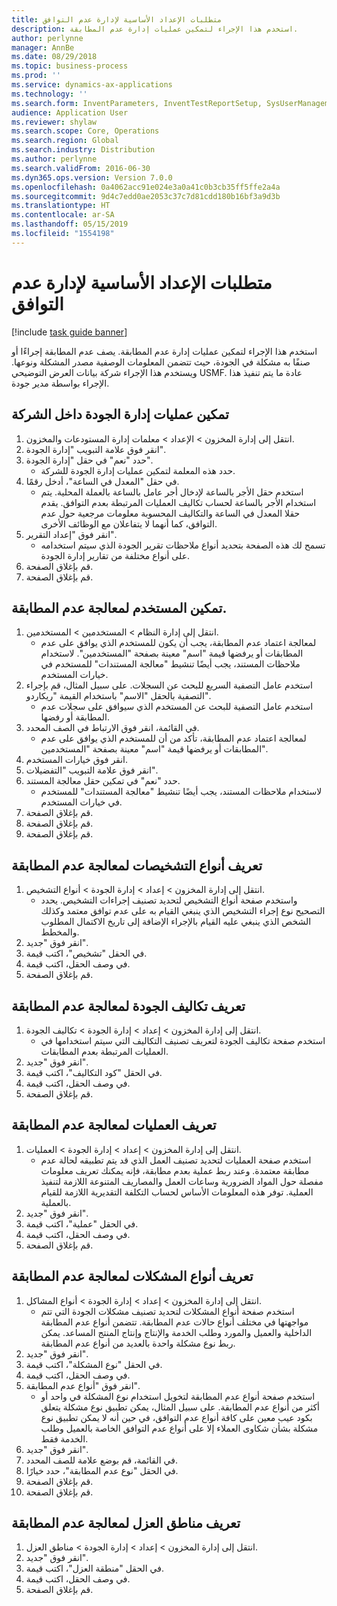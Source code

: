 ```yaml
---
title: متطلبات الإعداد الأساسية لإدارة عدم التوافق
description: استخدم هذا الإجراء لتمكين عمليات إدارة عدم المطابقة.
author: perlynne
manager: AnnBe
ms.date: 08/29/2018
ms.topic: business-process
ms.prod: ''
ms.service: dynamics-ax-applications
ms.technology: ''
ms.search.form: InventParameters, InventTestReportSetup, SysUserManagement, SysUserSetup, InventTestDiagnosticType, InventTestMiscCharges, InventTestOperation, InventProblemType, InventProblemTypeSetup, InventQuarantineZone
audience: Application User
ms.reviewer: shylaw
ms.search.scope: Core, Operations
ms.search.region: Global
ms.search.industry: Distribution
ms.author: perlynne
ms.search.validFrom: 2016-06-30
ms.dyn365.ops.version: Version 7.0.0
ms.openlocfilehash: 0a4062acc91e024e3a0a41c0b3cb35ff5ffe2a4a
ms.sourcegitcommit: 9d4c7edd0ae2053c37c7d81cdd180b16bf3a9d3b
ms.translationtype: HT
ms.contentlocale: ar-SA
ms.lasthandoff: 05/15/2019
ms.locfileid: "1554198"
---
```

# <a name="set-up-prerequisites-for-nonconformance-management"></a>متطلبات الإعداد الأساسية لإدارة عدم التوافق

[!include [task guide banner](../../includes/task-guide-banner.md)]

استخدم هذا الإجراء لتمكين عمليات إدارة عدم المطابقة. يصف عدم المطابقة إجراءًا أو صنفًا به مشكلة في الجودة، حيث تتضمن المعلومات الوصفية مصدر المشكلة ونوعها. ويستخدم هذا الإجراء شركة بيانات العرض التوضيحي USMF. عادة ما يتم تنفيذ هذا الإجراء بواسطة مدير جودة.


## <a name="enable-quality-management-processes-within-the-company"></a>تمكين عمليات إدارة الجودة داخل الشركة
1. انتقل إلى إدارة المخزون > الإعداد > معلمات إدارة المستودعات والمخزون‬.
2. انقر فوق علامة التبويب "إدارة الجودة".
3. حدد "نعم" في حقل "إدارة الجودة".
    * حدد هذه المعلمة لتمكين عمليات إدارة الجودة للشركة.  
4. في حقل "المعدل في الساعة"، أدخل رقمًا.
    * استخدم حقل الأجر بالساعة لإدخال أجر عامل بالساعة بالعملة المحلية. يتم استخدام الأجر بالساعة لحساب تكاليف العمليات المرتبطة بعدم التوافق. يقدم حقلا المعدل في الساعة والتكاليف المحسوبة معلومات مرجعية حول عدم التوافق، كما أنهما لا يتفاعلان مع الوظائف الأخرى.  
5. انقر فوق "‏‫إعداد التقرير‬".
    * تسمح لك هذه الصفحة بتحديد أنواع ملاحظات تقرير الجودة الذي سيتم استخدامه على أنواع مختلفة من تقارير إدارة الجودة.  
6. قم بإغلاق الصفحة.
7. قم بإغلاق الصفحة.

## <a name="enable-user-for-nonconformance-processing"></a>تمكين المستخدم لمعالجة عدم المطابقة.
1. انتقل إلى إدارة النظام > المستخدمين > المستخدمين.
    * لمعالجة اعتماد عدم المطابقة، يجب أن يكون للمستخدم الذي يوافق على عدم المطابقات أو يرفضها قيمة "اسم" معينة بصفحة "المستخدمين". لاستخدام ملاحظات المستند، يجب أيضًا تنشيط "معالجة المستندات" للمستخدم في خيارات المستخدم.  
2. استخدم عامل التصفية السريع للبحث عن السجلات. على سبيل المثال، قم بإجراء التصفية بالحقل "الاسم" باستخدام القيمة "ريكاردو".
    * استخدم عامل التصفية للبحث عن المستخدم الذي سيوافق على سجلات عدم المطابقة أو رفضها.  
3. في القائمة، انقر فوق الارتباط في الصف المحدد.
    * لمعالجة اعتماد عدم المطابقة، تأكد من أن للمستخدم الذي يوافق على عدم المطابقات أو يرفضها قيمة "اسم" معينة بصفحة "المستخدمين".  
4. انقر فوق خيارات المستخدم.
5. انقر فوق علامة التبويب "التفضيلات".
6. حدد "نعم" في تمكين حقل معالجة المستند.
    * لاستخدام ملاحظات المستند، يجب أيضًا تنشيط "معالجة المستندات" للمستخدم في خيارات المستخدم.  
7. قم بإغلاق الصفحة.
8. قم بإغلاق الصفحة.
9. قم بإغلاق الصفحة.

## <a name="define-diagnostic-types-for-nonconformance-processing"></a>تعريف أنواع التشخيصات لمعالجة عدم المطابقة
1. انتقل إلى إدارة المخزون > إعداد > إدارة الجودة > أنواع التشخيص‬.
    * واستخدم صفحة أنواع التشخيص لتحديد تصنيف إجراءات التشخيص. يحدد التصحيح نوع إجراء التشخيص الذي ينبغي القيام به على عدم توافق معتمد وكذلك الشخص الذي ينبغي عليه القيام بالإجراء الإضافة إلى تاريخ الاكتمال المطلوب والمخطط.  
2. انقر فوق "جديد".
3. في الحقل "تشخيص"، اكتب قيمة.
4. في وصف الحقل، اكتب قيمة.
5. قم بإغلاق الصفحة.

## <a name="define-quality-charges-for-nonconformance-processing"></a>تعريف تكاليف الجودة لمعالجة عدم المطابقة
1. انتقل إلى إدارة المخزون > إعداد > إدارة الجودة > تكاليف الجودة.
    * استخدم صفحة تكاليف الجودة لتعريف تصنيف التكاليف التي سيتم استخدامها في العمليات المرتبطة بعدم المطابقات.  
2. انقر فوق "جديد".
3. في الحقل "كود التكاليف‬"، اكتب قيمة.
4. في وصف الحقل، اكتب قيمة.
5. قم بإغلاق الصفحة.

## <a name="define-the-operations-for-nonconformance-processing"></a>تعريف العمليات لمعالجة عدم المطابقة
1. انتقل إلى إدارة المخزون > إعداد > إدارة الجودة > العمليات.
    * استخدم صفحة العمليات لتحديد تصنيف العمل الذي قد يتم تطبيقه لحالة عدم مطابقة معتمدة. وعند ربط عملية بعدم مطابقة، فإنه يمكنك تعريف معلومات مفصلة حول المواد الضرورية وساعات العمل والمصاريف المتنوعة اللازمة لتنفيذ العملية. توفر هذه المعلومات الأساس لحساب التكلفة التقديرية اللازمة للقيام بالعملية.  
2. انقر فوق "جديد".
3. في الحقل "عملية"، اكتب قيمة.
4. في وصف الحقل، اكتب قيمة.
5. قم بإغلاق الصفحة.

## <a name="define-problem-types-for-nonconformance-processing"></a>تعريف أنواع المشكلات لمعالجة عدم المطابقة
1. انتقل إلى إدارة المخزون > إعداد > إدارة الجودة > أنواع المشاكل‬.
    * استخدم صفحة أنواع المشكلات لتحديد تصنيف مشكلات الجودة التي تتم مواجهتها في مختلف أنواع حالات عدم المطابقة. تتضمن أنواع عدم المطابقة الداخلية والعميل والمورد وطلب الخدمة والإنتاج وإنتاج المنتج المساعد. يمكن ربط نوع مشكلة واحدة بالعديد من أنواع عدم المطابقة.  
2. انقر فوق "جديد".
3. في الحقل "نوع المشكلة"، اكتب قيمة.
4. في وصف الحقل، اكتب قيمة.
5. انقر فوق "أنواع عدم المطابقة".
    * استخدم صفحة أنواع عدم المطابقة لتخويل استخدام نوع المشكلة في واحد أو أكثر من أنواع عدم المطابقة. على سبيل المثال، يمكن تطبيق نوع مشكلة يتعلق بكود عيب معين على كافة أنواع عدم التوافق، في حين أنه لا يمكن تطبيق نوع مشكلة بشأن شكاوى العملاء إلا على أنواع عدم التوافق الخاصة بالعميل وطلب الخدمة فقط.  
6. انقر فوق "جديد".
7. في القائمة، قم بوضع علامة للصف المحدد.
8. في الحقل "نوع عدم المطابقة"، حدد خيارًا.
9. قم بإغلاق الصفحة.
10. قم بإغلاق الصفحة.

## <a name="define-quarantine-zones-for-nonconformance-processing"></a>تعريف مناطق العزل لمعالجة عدم المطابقة
1. انتقل إلى إدارة المخزون > إعداد > إدارة الجودة > مناطق العزل.
2. انقر فوق "جديد".
3. في الحقل "منطقة العزل"، اكتب قيمة.
4. في وصف الحقل، اكتب قيمة.
5. قم بإغلاق الصفحة.

